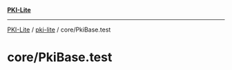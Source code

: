 [**PKI-Lite**](../../../README.md)

---

[PKI-Lite](../../../README.md) / [pki-lite](../../README.md) / core/PkiBase.test

# core/PkiBase.test
